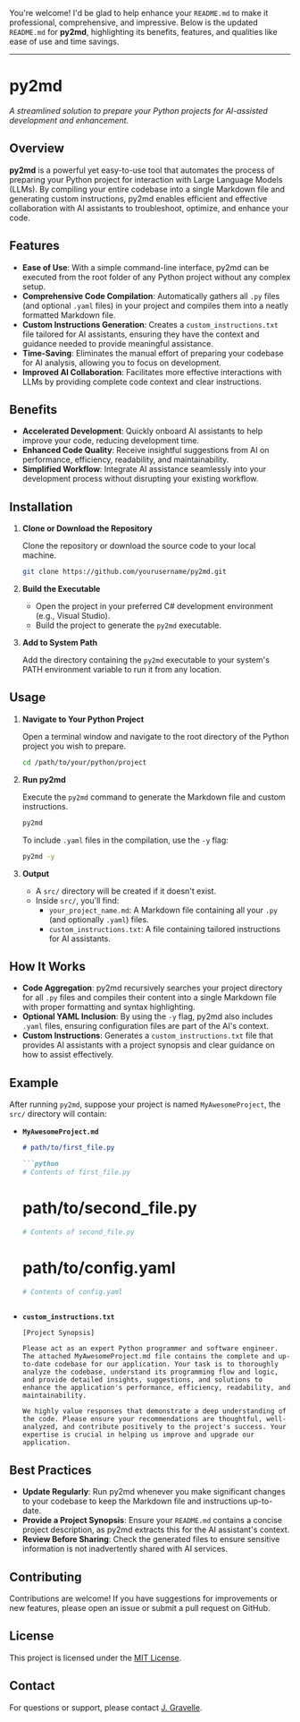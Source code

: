 You're welcome! I'd be glad to help enhance your `README.md` to make it professional, comprehensive, and impressive. Below is the updated `README.md` for **py2md**, highlighting its benefits, features, and qualities like ease of use and time savings.

---

# py2md

*A streamlined solution to prepare your Python projects for AI-assisted development and enhancement.*

## Overview

**py2md** is a powerful yet easy-to-use tool that automates the process of preparing your Python project for interaction with Large Language Models (LLMs). By compiling your entire codebase into a single Markdown file and generating custom instructions, py2md enables efficient and effective collaboration with AI assistants to troubleshoot, optimize, and enhance your code.

## Features

- **Ease of Use**: With a simple command-line interface, py2md can be executed from the root folder of any Python project without any complex setup.
- **Comprehensive Code Compilation**: Automatically gathers all `.py` files (and optional `.yaml` files) in your project and compiles them into a neatly formatted Markdown file.
- **Custom Instructions Generation**: Creates a `custom_instructions.txt` file tailored for AI assistants, ensuring they have the context and guidance needed to provide meaningful assistance.
- **Time-Saving**: Eliminates the manual effort of preparing your codebase for AI analysis, allowing you to focus on development.
- **Improved AI Collaboration**: Facilitates more effective interactions with LLMs by providing complete code context and clear instructions.

## Benefits

- **Accelerated Development**: Quickly onboard AI assistants to help improve your code, reducing development time.
- **Enhanced Code Quality**: Receive insightful suggestions from AI on performance, efficiency, readability, and maintainability.
- **Simplified Workflow**: Integrate AI assistance seamlessly into your development process without disrupting your existing workflow.

## Installation

1. **Clone or Download the Repository**

   Clone the repository or download the source code to your local machine.

   ```bash
   git clone https://github.com/yourusername/py2md.git
   ```

2. **Build the Executable**

   - Open the project in your preferred C# development environment (e.g., Visual Studio).
   - Build the project to generate the `py2md` executable.

3. **Add to System Path**

   Add the directory containing the `py2md` executable to your system's PATH environment variable to run it from any location.

## Usage

1. **Navigate to Your Python Project**

   Open a terminal window and navigate to the root directory of the Python project you wish to prepare.

   ```bash
   cd /path/to/your/python/project
   ```

2. **Run py2md**

   Execute the `py2md` command to generate the Markdown file and custom instructions.

   ```bash
   py2md
   ```

   To include `.yaml` files in the compilation, use the `-y` flag:

   ```bash
   py2md -y
   ```

3. **Output**

   - A `src/` directory will be created if it doesn't exist.
   - Inside `src/`, you'll find:
     - `your_project_name.md`: A Markdown file containing all your `.py` (and optionally `.yaml`) files.
     - `custom_instructions.txt`: A file containing tailored instructions for AI assistants.

## How It Works

- **Code Aggregation**: py2md recursively searches your project directory for all `.py` files and compiles their content into a single Markdown file with proper formatting and syntax highlighting.
- **Optional YAML Inclusion**: By using the `-y` flag, py2md also includes `.yaml` files, ensuring configuration files are part of the AI's context.
- **Custom Instructions**: Generates a `custom_instructions.txt` file that provides AI assistants with a project synopsis and clear guidance on how to assist effectively.

## Example

After running `py2md`, suppose your project is named `MyAwesomeProject`, the `src/` directory will contain:

- **`MyAwesomeProject.md`**

  ```markdown
  # path/to/first_file.py

  ```python
  # Contents of first_file.py
  ```

  # path/to/second_file.py

  ```python
  # Contents of second_file.py
  ```

  # path/to/config.yaml

  ```yaml
  # Contents of config.yaml
  ```
  ```

- **`custom_instructions.txt`**

  ```text
  [Project Synopsis]

  Please act as an expert Python programmer and software engineer. The attached MyAwesomeProject.md file contains the complete and up-to-date codebase for our application. Your task is to thoroughly analyze the codebase, understand its programming flow and logic, and provide detailed insights, suggestions, and solutions to enhance the application's performance, efficiency, readability, and maintainability.

  We highly value responses that demonstrate a deep understanding of the code. Please ensure your recommendations are thoughtful, well-analyzed, and contribute positively to the project's success. Your expertise is crucial in helping us improve and upgrade our application.
  ```

## Best Practices

- **Update Regularly**: Run py2md whenever you make significant changes to your codebase to keep the Markdown file and instructions up-to-date.
- **Provide a Project Synopsis**: Ensure your `README.md` contains a concise project description, as py2md extracts this for the AI assistant's context.
- **Review Before Sharing**: Check the generated files to ensure sensitive information is not inadvertently shared with AI services.

## Contributing

Contributions are welcome! If you have suggestions for improvements or new features, please open an issue or submit a pull request on GitHub.

## License

This project is licensed under the [MIT License](LICENSE).

## Contact

For questions or support, please contact [J. Gravelle](mailto:j@gravelle.us).
